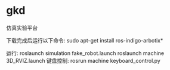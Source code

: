 # gkd
仿真实验平台

下载完成后运行以下命令:
sudo apt-get install ros-indigo-arbotix*

运行:
roslaunch simulation fake_robot.launch
roslaunch machine 3D_RVIZ.launch
键盘控制:
rosrun machine keyboard_control.py
